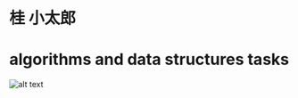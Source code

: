 # 桂 小太郎
# algorithms and data structures tasks 

![alt text](https://github.com/johnny-keker/katsura/blob/master/src/katsura.jpg)

